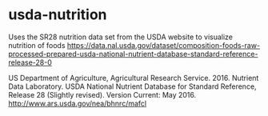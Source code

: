 # usda-nutrition
Uses the SR28 nutrition data set from the USDA website to visualize nutrition of foods https://data.nal.usda.gov/dataset/composition-foods-raw-processed-prepared-usda-national-nutrient-database-standard-reference-release-28-0

US Department of Agriculture, Agricultural Research Service. 2016. Nutrient Data Laboratory. USDA National Nutrient Database for Standard Reference, Release 28 (Slightly revised). Version Current: May 2016. http://www.ars.usda.gov/nea/bhnrc/mafcl
